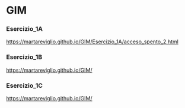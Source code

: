 # GIM

### Esercizio_1A

 https://martareviglio.github.io/GIM/Esercizio_1A/acceso_spento_2.html

 

### Esercizio_1B
  https://martareviglio.github.io/GIM/

### Esercizio_1C
   https://martareviglio.github.io/GIM/